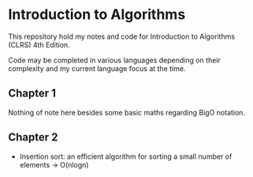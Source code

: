 # Introduction to Algorithms

This repository hold my notes and code for Introduction to Algorithms (CLRS) 4th Edition.

Code may be completed in various languages depending on their complexity and my current language focus at the time.

## Chapter 1

Nothing of note here besides some basic maths regarding BigO notation.

## Chapter 2

- Insertion sort: an efficient algorithm for sorting a small number of elements -> O(nlogn)
